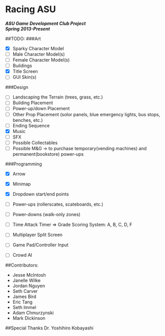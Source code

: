 Racing ASU
=========

***ASU Game Development Club Project***<br/>
***Spring 2013-Present***


##TODO:
###Art
- [x] Sparky Character Model
- [ ] Male Character Model(s)
- [ ] Female Character Model(s)
- [ ] Buildings
- [x] Title Screen
- [ ] GUI Skin(s)

###Design
- [ ] Landscaping the Terrain (trees, grass, etc.)
- [ ] Building Placement
- [ ] Power-up/down Placement
- [ ] Other Prop Placement (solor panels, blue emergency lights, bus stops, benches, etc.)
- [ ] Ending Sequence
- [x] Music
- [ ] SFX
- [ ] Possible Collectables
- [ ] Possible M&G -> to purchase temporary(vending machines) and permanent(bookstore) power-ups

###Programming
- [x] Arrow
- [x] Minimap
- [x] Dropdown start/end points
- [ ] Power-ups (rollerscates, scateboards, etc.)
- [ ] Power-downs (walk-only zones)
- [ ] Time Attack Timer => Grade Scoring System: A, B, C, D, F
- [ ] Multiplayer Split Screen
- [ ] Game Pad/Controller Input
- [ ] Crowd AI



##Contributors:
* Jesse McIntosh
* Janelle Wilke
* Jordan Nguyen
* Seth Carver
* James Bird
* Eric Tang
* Seth Immel
* Adam Chmurzynski
* Mark Dickinson


##Special Thanks
Dr. Yoshihiro Kobayashi
